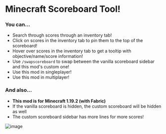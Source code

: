 # Minecraft Scoreboard Tool!

### You can...
- Search through scores through an inventory tab!
- Click on scores in the inventory tab to pin them to the top of the scoreboard!
- Hover over scores in the inventory tab to get a tooltip with objective/name/score information!
- Use `/swapscoreboard` to swap between the vanilla scoreboard sidebar and this mod's custom one!
- Use this mod in singleplayer!
- Use this mod in multiplayer!

### And also...
- **This mod is for Minecraft 1.19.2 (with Fabric)**
- If the vanilla scoreboard is hidden, the custom scoreboard will be hidden as well
- The custom scoreboard sidebar has more lines for more scores!

![image](https://user-images.githubusercontent.com/30757547/187741032-a5d1c639-c02d-4ece-9dfa-41e6bbe8d442.png)

